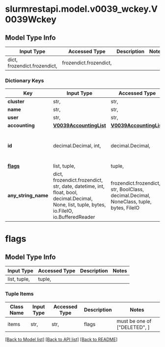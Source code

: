 # slurmrestapi.model.v0039_wckey.V0039Wckey

## Model Type Info
Input Type | Accessed Type | Description | Notes
------------ | ------------- | ------------- | -------------
dict, frozendict.frozendict,  | frozendict.frozendict,  |  | 

### Dictionary Keys
Key | Input Type | Accessed Type | Description | Notes
------------ | ------------- | ------------- | ------------- | -------------
**cluster** | str,  | str,  |  | 
**name** | str,  | str,  |  | 
**user** | str,  | str,  |  | 
**accounting** | [**V0039AccountingList**](V0039AccountingList.md) | [**V0039AccountingList**](V0039AccountingList.md) |  | [optional] 
**id** | decimal.Decimal, int,  | decimal.Decimal,  |  | [optional] value must be a 32 bit integer
**[flags](#flags)** | list, tuple,  | tuple,  |  | [optional] 
**any_string_name** | dict, frozendict.frozendict, str, date, datetime, int, float, bool, decimal.Decimal, None, list, tuple, bytes, io.FileIO, io.BufferedReader | frozendict.frozendict, str, BoolClass, decimal.Decimal, NoneClass, tuple, bytes, FileIO | any string name can be used but the value must be the correct type | [optional]

# flags

## Model Type Info
Input Type | Accessed Type | Description | Notes
------------ | ------------- | ------------- | -------------
list, tuple,  | tuple,  |  | 

### Tuple Items
Class Name | Input Type | Accessed Type | Description | Notes
------------- | ------------- | ------------- | ------------- | -------------
items | str,  | str,  | flags | must be one of ["DELETED", ] 

[[Back to Model list]](../../README.md#documentation-for-models) [[Back to API list]](../../README.md#documentation-for-api-endpoints) [[Back to README]](../../README.md)

